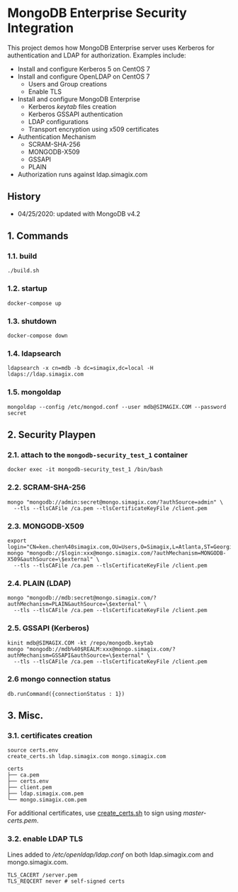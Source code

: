 # MongoDB Enterprise Security Integration
This project demos how MongoDB Enterprise server uses Kerberos for authentication and LDAP for authorization.  Examples include:

- Install and configure Kerberos 5 on CentOS 7
- Install and configure OpenLDAP on CentOS 7
  - Users and Group creations
  - Enable TLS
- Install and configure MongoDB Enterprise
  - Kerberos *keytab* files creation
  - Kerberos GSSAPI authentication
  - LDAP configurations
  - Transport encryption using x509 certificates
- Authentication Mechanism
  - SCRAM-SHA-256
  - MONGODB-X509
  - GSSAPI
  - PLAIN
- Authorization runs against ldap.simagix.com

## History
- 04/25/2020: updated with MongoDB v4.2

## 1. Commands
### 1.1. build
```
./build.sh
```

### 1.2. startup
```
docker-compose up
```

### 1.3. shutdown
```
docker-compose down
```

### 1.4. ldapsearch
```
ldapsearch -x cn=mdb -b dc=simagix,dc=local -H ldaps://ldap.simagix.com
```

### 1.5. mongoldap
```
mongoldap --config /etc/mongod.conf --user mdb@SIMAGIX.COM --password secret
```

## 2. Security Playpen
### 2.1. attach to the `mongodb-security_test_1` container

```
docker exec -it mongodb-security_test_1 /bin/bash
```

### 2.2. SCRAM-SHA-256
```
mongo "mongodb://admin:secret@mongo.simagix.com/?authSource=admin" \
  --tls --tlsCAFile /ca.pem --tlsCertificateKeyFile /client.pem
```

### 2.3. MONGODB-X509
```
export login="CN=ken.chen%40simagix.com,OU=Users,O=Simagix,L=Atlanta,ST=Georgia,C=US"
mongo "mongodb://$login:xxx@mongo.simagix.com/?authMechanism=MONGODB-X509&authSource=\$external" \
  --tls --tlsCAFile /ca.pem --tlsCertificateKeyFile /client.pem
```

### 2.4. PLAIN (LDAP)
```
mongo "mongodb://mdb:secret@mongo.simagix.com/?authMechanism=PLAIN&authSource=\$external" \
  --tls --tlsCAFile /ca.pem --tlsCertificateKeyFile /client.pem
```

### 2.5. GSSAPI (Kerberos)
```
kinit mdb@SIMAGIX.COM -kt /repo/mongodb.keytab
mongo "mongodb://mdb%40$REALM:xxx@mongo.simagix.com/?authMechanism=GSSAPI&authSource=\$external" \
  --tls --tlsCAFile /ca.pem --tlsCertificateKeyFile /client.pem
```

### 2.6 mongo connection status
```
db.runCommand({connectionStatus : 1})
```

## 3. Misc.
### 3.1. certificates creation
```
source certs.env
create_certs.sh ldap.simagix.com mongo.simagix.com

certs
├── ca.pem
├── certs.env
├── client.pem
├── ldap.simagix.com.pem
└── mongo.simagix.com.pem
```
For additional certificates, use [create_certs.sh](https://github.com/simagix/mongo-x509/blob/master/create_certs.sh)
to sign using *master-certs.pem*.

### 3.2. enable LDAP TLS
Lines added to */etc/openldap/ldap.conf* on both ldap.simagix.com and mongo.simagix.com.

```
TLS_CACERT /server.pem
TLS_REQCERT never # self-signed certs
```

